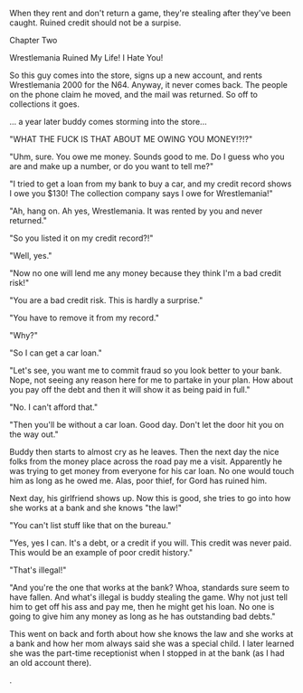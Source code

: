 
 

 

 

 

 

 

 

 

 

 




When they rent and don't return a game, they're stealing after they've been caught.  Ruined credit should not be a surpise.




 








Chapter Two


Wrestlemania Ruined My Life!  I Hate You!

So this guy comes into the store, signs up a new account, and rents 
Wrestlemania 2000 for the N64.  Anyway, it never comes back.  The people on the phone claim he moved, and the mail was returned.  So off to collections it goes.

… a year later buddy comes storming into the store...

"WHAT THE FUCK IS THAT ABOUT ME OWING YOU MONEY!?!?"

"Uhm, sure.  You owe me money.  Sounds good to me.  Do I guess who you are and make up a number, or do you want to tell me?"

"I tried to get a loan from my bank to buy a car, and my credit record shows I owe you $130!  The collection company says I owe for Wrestlemania!"

"Ah, hang on.  Ah yes, Wrestlemania.  It was rented by you and never returned."

"So you listed it on my credit record?!"

"Well, yes."

"Now no one will lend me any money because they think I'm a bad credit risk!"

"You are a bad credit risk.  This is hardly a surprise."

"You have to remove it from my record."

"Why?"

"So I can get a car loan."

"Let's see, you want me to commit fraud so you look better to your bank.  Nope, not seeing any reason here for me to partake in your plan.  How about you pay off the debt and then it will show it as being paid in full."

"No.  I can't afford that."

"Then you'll be without a car loan.  Good day.  Don't let the door hit you on the way out."

Buddy then starts to almost cry as he leaves.  Then the next day the nice folks from the money place across the road pay me a visit.  Apparently he was trying to get money from everyone for his car loan.  No one would touch him as long as he owed me.  Alas, poor thief, for Gord has ruined him.

Next day, his girlfriend shows up.  Now this is good, she tries to go into how she works at a bank and she knows "the law!"  

"You can't list stuff like that on the bureau."

"Yes, yes I can.  It's a debt, or a credit if you will.  This credit was never paid.  This would be an example of poor credit history."

"That's illegal!"

"And you're the one that works at the bank?  Whoa, standards sure seem to have fallen.  And what's illegal is buddy stealing the game.  Why not just tell him to get off his ass and pay me, then he might get his loan.  No one is going to give him any money as long as he has outstanding bad debts."

This went on back and forth about how she knows the law and she works at a bank and how her mom always said she was a special child.  I later learned she was the part-time receptionist when I stopped in at the bank (as I had an old account there).


 

 
 
 
 
.


 

 

 
 